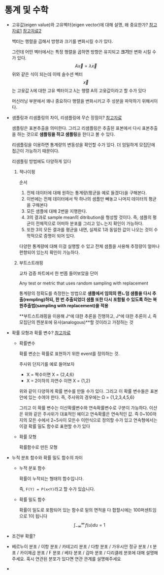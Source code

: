 # 통계 및 수학

- 고유값(eigen value)와 고유벡터(eigen vector)에 대해 설명, 왜 중요한가? [참고자료1](https://angeloyeo.github.io/2019/07/17/eigen_vector.html) [참고자료2](https://brunch.co.kr/@chris-song/104)

  백터는 행렬을 곱해서 방향과 크기를 변화시킬 수가 있다.

  그런데 어떤 벡터에서는 특정 행렬을 곱하면 방향은 유지되고 **크기**만 변화 시킬 수가 있다.
  $$
  A\vec{x}=λ\vec{x}
  $$
   위와 같은 식이 되는데 이떼 솔수션 벡터 
  $$
  \vec{x}
  $$
  는 고윳값 λ에 대한 고유 벡터이고 λ는 행렬 A의 고윳값이라고 할 수가 있다

  머신러닝 부분에서 꽤나 중요하다 행렬을 변화시키고 주 성분을 파악하기 위해서이다.

- 샘플링과 리샘플링의 차이, 리샘플링에 무슨 장점이? [참고자료](https://cnp-0717.tistory.com/8?category=838077)

  샘플링은 표본추출을 의미한다. 그리고 리샘플링은 추출된 표본에서 다시 표본추출을 하는 것으로 **샘플링을 하고 샘플링**을 한다고 볼 수 있다.

  리샘플링을 이용하면 통계량의 변동성을 확인할 수가 있다. 더 엄밀하게 모집단에 접근이 가능하기 때문이다.

  리샘플링 방법에도 다양하게 있다

  1. 잭나이핑

     순서

     1. 전체 데이터에 대해 원하는 통계량(평균을 예로 들겠다)을 구해본다.
     2. 이번에는 전체 데이터에서 딱 하나의 샘플만 빼놓고 나머지 데이터의 평균을 구해본다
     3. 모든 샘플에 대해 2번을 지행한다.
     4. 3의 결과로 sample mean의 ditribution을 형성할 것이다. 즉, 샘플의 평균이 전체적으로 어떠하 분포를 그리고 있ㄴ는지 확인이 가능하다.
     5. 또한 3의 모든 결과를 평균을 내면, 실제로 1과 동일한 값이 나오는 것이 수학적으로 증명이 되어 있다.

     다양한 통계량에 대해 이걸 실행할 수 있고 전체 샘플을 사용해 추정량이 얼마나 편향되어 있는지 확인이 가능하다.

  2. 부트스트래핑

     교차 검증 파트에서 한 번쯤 들어보았을 단어

     Any test or metric that uses random sampling with replacement

     통계량의 정확도를 측정한는 방법으로 **샘플에서 임의의 랜ㄴ덤 샘플을 다시 추출(rempling)하되, 한 번 추출되었더 샘플 또한 다시 포함될 수 있도록 하는 복원추출법(sampling with replacement)을 적용**

     **부트스트래핑을 이용해 J^에 대한 추론을 진행하고, J^에 대한 추론이 J, 즉 모집단의 찐분포에 유사(analogous)**할 것이라고 가정하는 것

- 확률 모형과 확률 변수? [참고자료](https://sumniya.tistory.com/24)

  - 확률변수

    확률 변순는 확률로 표현하기 위한 event를 정의하는 것.

    주사위 던지기를 예로 들어보자

    - X = 짝수이면 X = {2,4,6}
    - X = 2이하의 자연수 이면 X = {1,2}

    위와 같이 다양하게 확률 변수를 만들 수가 있다. 그리고 이 확률 변수들은 표본 안에 있는 수여야 한다. 즉, 주사위의 경우에는 Ω = {1,2,3,4,5,6}

    그리고 이 확률 변수는 이산확률변수와 연속확률변수로 구분이 가능하다. 이산은 위와 같은 주사위가 대표적인 예이고 연속확률은 연속적인 값. 즉 0~100까지의 모든 수에서 2~5사이 모든수 이런식으로 정의할 수가 있고 연속형에서는 이걸 확률 밀도 함수로 표현할 수가 있다

  - 확률 모형

    확률함수로 만든 모형

- 누적 분포 함수와 확률 밀도 함수의 차이

  - 누적 분포 함수

    확률이 누적되는 형태의 함수입니다.

    즉, `F(Y) = P(x<Y)`라고 할 수가 있습니다.

  - 확률 밀도 함수

    확률이 밀도로 포함되어 있는 함수로 밑의 면적을 다 합할시에는 100퍼센트임으로 1이 됩니다
    $$
    \int_{-\infty}^{\infty} \,
    ​	
     f(u)du=1
    $$

- 조건부 확률?

- 베르누이 분포 / 이항 분포 / 카테고리 분포 / 다항 분포 / 가우시안 정규 분포 / t 분포 / 카이제곱 분포 / F 분포 / 베타 분포 / 감마 분포 / 디리클레 분포에 대해 설명해주세요. 혹시 연관된 분포가 있다면 연관 관계를 설명해주세요

- 

